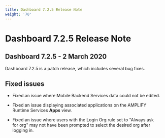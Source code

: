 ```yaml
---
title: Dashboard 7.2.5 Release Note
weight: '70'
---
```


# Dashboard 7.2.5 Release Note

## Dashboard 7.2.5 - 2 March 2020

Dashboard 7.2.5 is a patch release, which includes several bug fixes.

## Fixed issues

* Fixed an issue where Mobile Backend Services data could not be edited.

* Fixed an issue displaying associated applications on the AMPLIFY Runtime Services **Apps** view.

* Fixed an issue where users with the Login Org rule set to "Always ask for org" may not have been prompted to select the desired org after logging in.
